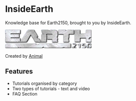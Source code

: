 # InsideEarth

Knowledge base for Earth2150, brought to you by InsideEarth.

![Earth2150 Logo](images/Earth_2150_Logo.png)

Created by [Animal](https://www.youtube.com/channel/UCiVBYjeLsPCwPLI1GiSKBfw)



## Features

* Tutorials organised by category
* Two types of tutorials - text and video
* FAQ Section